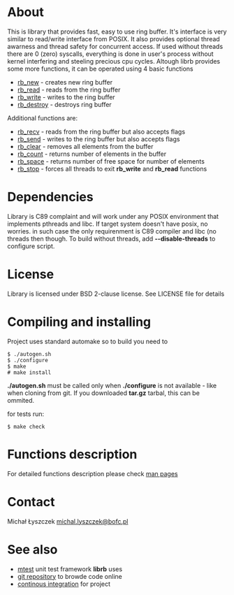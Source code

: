 [kursg-meta]: # (order: 1)

About
=====

This is library that provides fast, easy to use ring buffer. It's interface is
very similar to read/write interface from POSIX. It also provides optional
thread awarness and thread safety for concurrent access. If used without threads
there are 0 (zero) syscalls, everything is done in user's process without kernel
interfering and steeling precious cpu cycles. Altough librb provides
some more functions, it can be operated using 4 basic functions

  * [rb_new](http://librb.kurwinet.pl/manuals/man3/rb_clear.3.html) -
    creates new ring buffer
  * [rb_read](http://librb.kurwinet.pl/manuals/man3/rb_read.3.html) -
    reads from the ring buffer
  * [rb_write](http://librb.kurwinet.pl/manuals/man3/rb_write.3.html) -
     writes to the ring buffer
  * [rb_destroy](http://librb.kurwinet.pl/manuals/man3/rb_destroy.3.html) -
    destroys ring buffer

Additional functions are:

  * [rb_recv](http://librb.kurwinet.pl/manuals/man3/rb_recv.3.html) -
    reads from the ring buffer but also accepts flags
  * [rb_send](http://librb.kurwinet.pl/manuals/man3/rb_send.3.html) -
    writes to the ring buffer but also accepts flags
  * [rb_clear](http://librb.kurwinet.pl/manuals/man3/rb_clear.3.html) -
    removes all elements from the buffer
  * [rb_count](http://librb.kurwinet.pl/manuals/man3/rb_count.3.html) -
    returns number of elements in the buffer
  * [rb_space](http://librb.kurwinet.pl/manuals/man3/rb_space.3.html) -
    returns number of free space for number of elements
  * [rb_stop](http://librb.kurwinet.pl/manuals/man3/rb_stop.3.html) -
    forces all threads to exit **rb_write** and **rb_read** functions

Dependencies
============

Library is C89 complaint and will work under any POSIX environment that
implements pthreads and libc. If target system doesn't have posix, no worries.
in such case the only requirenment is C89 compiler and libc (no threads then
though. To build without threads, add **--disable-threads** to configure script.

License
=======

Library is licensed under BSD 2-clause license. See LICENSE file for details

Compiling and installing
========================

Project uses standard automake so to build you need to

~~~
$ ./autogen.sh
$ ./configure
$ make
# make install
~~~

**./autogen.sh** must be called only when **./configure** is not available -
like when cloning from git. If you downloaded **tar.gz** tarbal, this can be
ommited.

for tests run:

~~~
$ make check
~~~

Functions description
=====================

For detailed functions description please check
[man pages](http://librb.kurwinet.pl/manuals/man3.html)

Contact
=======

Michał Łyszczek <michal.lyszczek@bofc.pl>

See also
========

* [mtest](http://mtest.kurwinet.pl) unit test framework **librb** uses
* [git repository](http://git.kurwinet.pl/librb) to browde code online
* [continous integration](http://ci.librb.kurwinet.pl) for project
